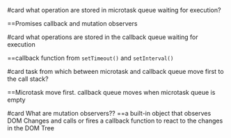 #card what operation are stored in microtask queue waiting for execution?

==Promises callback and mutation observers

#card what operations are stored in the callback queue waiting for execution

==callback function from `setTimeout()` and `setInterval()`

#card task from which between microtask and callback queue  move first to the call stack?

==Microtask move first. callback queue moves when microtask queue is empty

#card What are mutation observers??
==a built-in object that observes DOM Changes and calls or fires a callback function to react to the changes in the DOM Tree

